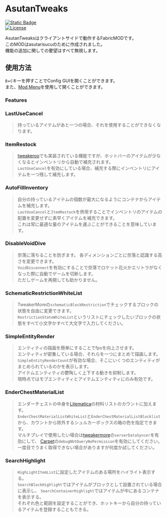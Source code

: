 # AsutanTweaks
[![Static Badge](https://img.shields.io/badge/EnglishText-blue)](README.md)<br>
[![License](https://img.shields.io/github/license/asutarisucu/Asutantweaks.svg)](https://opensource.org/licenses/MIT)<br>

AsutanTweaksはクライアントサイドで動作するFabricMODです。<br>
このMODはasutarisucuのために作成されました。<br>
機能の追加に関しての要望はすべて無視します。

## 使用方法
`B`+`C`キーを押すことでConfig GUIを開くことができます。<br>
また、[Mod Menu](https://legacy.curseforge.com/minecraft/mc-mods/modmenu)を使用して開くことができます。

### Features
### LastUseCancel
>持っているアイテムがあと一つの場合、それを使用することができなくなります。
### ItemRestock
>[tweakeroo](https://github.com/maruohon/tweakeroo)でも実装されている機能ですが、ホットバーのアイテムが少なくなるとインベントリから自動で補充されます。<br>
> `LastUseCancel`を有効にしている場合、補充する際にインベントリにアイテムを一つ残して補充します。
### AutoFillInventory
>自分の持っているアイテムの個数が最大になるようにコンテナからアイテムを補充します。<br>
> `LastUseCancel`と`ItemRestock`を併用することでインベントリのアイテムの配置を変更せずに素早くアイテムを補充できます。<br>
> これは常に最適な量のアイテムを運ぶことができることを意味しています。
### DisableVoidDive
> 奈落に落ちることを防ぎます。
> 各ディメンションごとに奈落と認識する高さを変更できます。<br>
> `VoidDisconnect`を有効にすることで奈落でロケット花火かエリトラがなくなった際に自動でゲームを切断します。<br>
> ただしゲームを再開しても助かりません。
### SchematicRestrictionWhiteList
>TweakerMoreの`schematicBlockRestriction`でチェックするブロックの状態を自由に変更できます。<br>
> `RestrictionStateWhiteList`というリストにチェックしたいブロックの状態をすべて小文字かすべて大文字で入力してください。
### SimpleEntityRender
>エンティティの描画を簡単にすることでfpsを向上させます。<br>
>エンティティが密集している場合、それらを一つにまとめて描画します。<br>
>`SimpleEntityRenderCount`が有効な場合、そこにいくつのエンティティがまとめられているのかを表示します。<br>
> アイテムエンティティの鬱陶しく上下する動きを抑制します。<br>
> 現時点ではモブエンティティとアイテムエンティティにのみ有効です。
### EnderChestMaterialList
>エンダーチェストの中身を[Litematica](https://github.com/maruohon/litematica)の材料リストのカウントに加えます。<br>
> `EnderChestMaterialListWhiteList`と`EnderChestMaterialListBlocklist`から、カウントから除外するシュルカーボックスの箱の色を指定できます。<br>
> マルチプレイで使用したい場合は[tweakermore](https://github.com/Fallen-Breath/tweakermore/tree/master)の`serverDataSyncer`を有効にして、
> [Carpet](https://github.com/gnembon/fabric-carpet)の`debugNbtQueryNoPermission`を有効にしてください。<br>
> 一度目でうまく取得できない場合がありますが何度か試してください。
### SearchHighlight
>`HighLightItemList`に設定したアイテムのある場所をハイライト表示する。<br>
> `SearchBlockHighlight`ではアイテムがブロックとして設置されている場合に表示し、
> `SearchContainerHighlight`ではアイテムが中にあるコンテナを表示する。<br>
> それぞれ色と範囲を設定することができ、ホットキーから自分の持っているアイテムを登録することもできる。